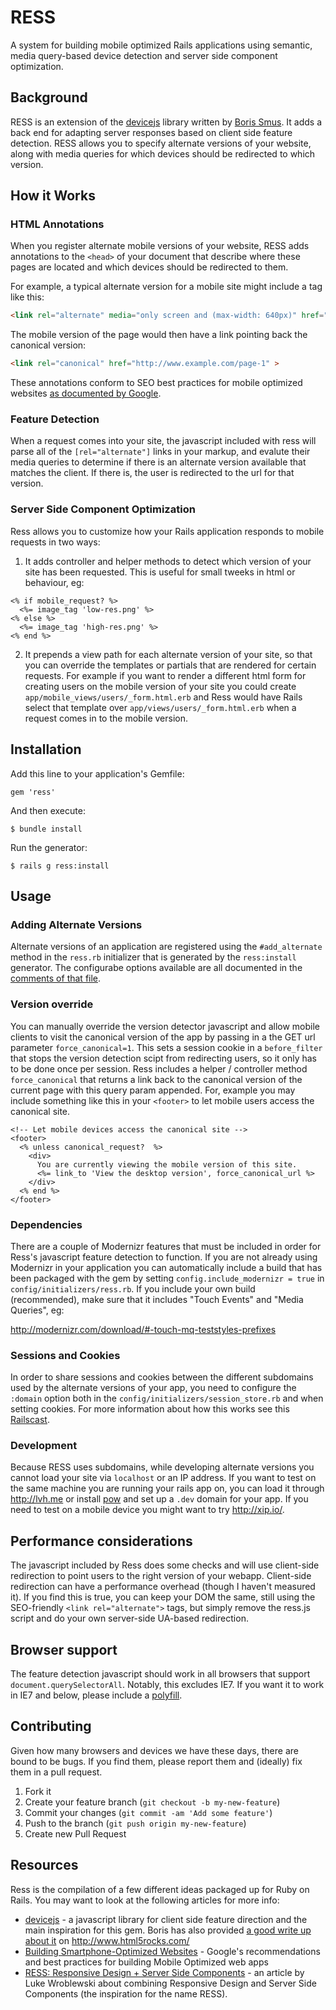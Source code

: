 # RESS

A system for building mobile optimized Rails applications using semantic,
media query-based device detection and server side component optimization.

## Background

RESS is an extension of the [devicejs](https://github.com/borismus/device.js)
library written by [Boris Smus](http://smus.com/). It adds a back end for
adapting server responses based on client side feature detection. RESS allows
you to specify alternate versions of your website, along with media queries
for which devices should be redirected to which version.

## How it Works

### HTML Annotations

When you register alternate mobile versions of your website, RESS adds annotations
to the `<head>` of your document that describe where these pages are located and
which devices should be redirected to them.

For example, a typical alternate version for a mobile site might include a tag
like this:

```html
<link rel="alternate" media="only screen and (max-width: 640px)" href="http://m.example.com/page-1" >
```

The mobile version of the page would then have a link pointing back the canonical
version:

```html
<link rel="canonical" href="http://www.example.com/page-1" >
```

These annotations conform to SEO best practices for mobile optimized websites
[as documented by Google](https://developers.google.com/webmasters/smartphone-sites/details).

### Feature Detection

When a request comes into your site, the javascript included with ress will parse
all of the `[rel="alternate"]` links in your markup, and evalute their media queries
to determine if there is an alternate version available that matches the client.
If there is, the user is redirected to the url for that version.

### Server Side Component Optimization

Ress allows you to customize how your Rails application responds to mobile requests in
two ways:

1. It adds controller and helper methods to detect which version of your site has
been requested. This is useful for small tweeks in html or behaviour, eg:

```erb
<% if mobile_request? %>
  <%= image_tag 'low-res.png' %>
<% else %>
  <%= image_tag 'high-res.png' %>
<% end %>
```

2. It prepends a view path for each alternate version of your site, so that you can
override the templates or partials that are rendered for certain requests. For example if
you want to render a different html form for creating users on the mobile version of your
site you could create `app/mobile_views/users/_form.html.erb` and Ress would have Rails
select that template over `app/views/users/_form.html.erb` when a request comes in to the
mobile version.


## Installation

Add this line to your application's Gemfile:

    gem 'ress'

And then execute:

    $ bundle install

Run the generator:

    $ rails g ress:install

## Usage

### Adding Alternate Versions

Alternate versions of an application are registered using the `#add_alternate` method in the
`ress.rb` initializer that is generated by the `ress:install` generator. The configurabe options
available are all documented in the [comments of that file](https://github.com/matthewrobertson/ress/blob/master/lib/generators/ress/templates/ress.rb).

### Version override

You can manually override the version detector javascript and allow mobile
clients to visit the canonical version of the app by passing in a the GET
url parameter `force_canonical=1`. This sets a session cookie in a `before_filter`
that stops the version detection scipt from redirecting users, so it only has to be
done once per session. Ress includes a helper / controller method `force_canonical` that returns
a link back to the canonical version of the current page with this query param appended.
For, example you may include something like this in your `<footer>` to let mobile users
access the canonical site.

```erb
<!-- Let mobile devices access the canonical site -->
<footer>
  <% unless canonical_request?  %>
    <div>
      You are currently viewing the mobile version of this site.
      <%= link_to 'View the desktop version', force_canonical_url %>
    </div>
  <% end %>
</footer>
```

### Dependencies

There are a couple of Modernizr features that must be included in order for
Ress's javascript feature detection to function. If you are not already
using Modernizr in your application you can automatically include a build that
has been packaged with the gem by setting `config.include_modernizr = true` in
`config/initializers/ress.rb`. If you include your own build (recommended),
make sure that it includes "Touch Events" and "Media Queries", eg:

http://modernizr.com/download/#-touch-mq-teststyles-prefixes

### Sessions and Cookies

In order to share sessions and cookies between the different subdomains used by the
alternate versions of your app, you need to configure the `:domain` option both in
the `config/initializers/session_store.rb` and when setting cookies. For more
information about how this works see this
[Railscast](http://railscasts.com/episodes/221-subdomains-in-rails-3).

### Development

Because RESS uses subdomains, while developing alternate versions you cannot
load your site via `localhost` or an IP address. If you want to test on
the same machine you are running your rails app on, you can load it through
http://lvh.me or install [pow](http://pow.cx/) and set up a `.dev` domain
for your app. If you need to test on a mobile device you might want to try
http://xip.io/.


## Performance considerations

The javascript included by Ress does some checks and will use client-side
redirection to point users to the right version of your webapp. Client-side
redirection can have a performance overhead (though I haven't measured it).
If you find this is true, you can keep your DOM the same, still using the
SEO-friendly `<link rel="alternate">` tags, but simply remove the
ress.js script and do your own server-side UA-based redirection.

## Browser support

The feature detection javascript should work in all browsers that support
`document.querySelectorAll`. Notably, this excludes IE7. If you want it
to work in IE7 and below, please include a [polyfill](https://gist.github.com/2724353).

## Contributing

Given how many browsers and devices we have these days, there are bound
to be bugs. If you find them, please report them and (ideally) fix them
in a pull request.

1. Fork it
2. Create your feature branch (`git checkout -b my-new-feature`)
3. Commit your changes (`git commit -am 'Add some feature'`)
4. Push to the branch (`git push origin my-new-feature`)
5. Create new Pull Request

## Resources

Ress is the compilation of a few different ideas packaged up for Ruby on Rails. You
may want to look at the following articles for more info:

- [devicejs](https://github.com/borismus/device.js) -  a javascript library for client
side feature direction and the main inspiration for this gem. Boris has also provided
[a good write up about it](http://www.html5rocks.com/en/mobile/cross-device/) on
http://www.html5rocks.com/
- [Building Smartphone-Optimized Websites](https://developers.google.com/webmasters/smartphone-sites/details) - Google's
recommendations and best practices for building Mobile Optimized web apps
- [RESS: Responsive Design + Server Side Components](http://www.lukew.com/ff/entry.asp?1392) - an
article by Luke Wroblewski about combining Responsive Design and Server Side Components (the
inspiration for the name RESS).

